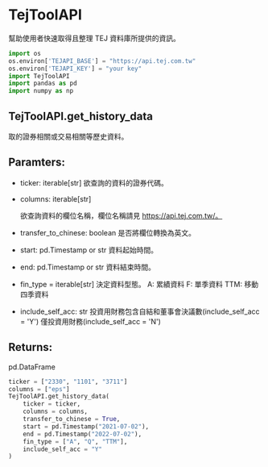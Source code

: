 # TejToolAPI
幫助使用者快速取得且整理 TEJ 資料庫所提供的資訊。

```python
import os 
os.environ['TEJAPI_BASE'] = "https://api.tej.com.tw"
os.environ['TEJAPI_KEY'] = "your key"
import TejToolAPI
import pandas as pd 
import numpy as np
```


## TejToolAPI.get_history_data
取的證券相關或交易相關等歷史資料。  
## Paramters:
- ticker: iterable[str] 欲查詢的資料的證券代碼。
- columns: iterable[str]

  欲查詢資料的欄位名稱，欄位名稱請見 https://api.tej.com.tw/。
- transfer_to_chinese: boolean 是否將欄位轉換為英文。
- start: pd.Timestamp or str 資料起始時間。
- end: pd.Timestamp or str 資料結束時間。
- fin_type = iterable[str] 決定資料型態。 A: 累績資料 F: 單季資料 TTM: 移動四季資料
- include_self_acc: str 投資用財務包含自結和董事會決議數(include_self_acc = 'Y') 僅投資用財務(include_self_acc = 'N')


## Returns:
pd.DataFrame

```python
ticker = ["2330", "1101", "3711"]
columns = ["eps"]
TejToolAPI.get_history_data(
    ticker = ticker,
    columns = columns,
    transfer_to_chinese = True,
    start = pd.Timestamp("2021-07-02"),
    end = pd.Timestamp("2022-07-02"),
    fin_type = ["A", "Q", "TTM"],
    include_self_acc = "Y"
)
```


